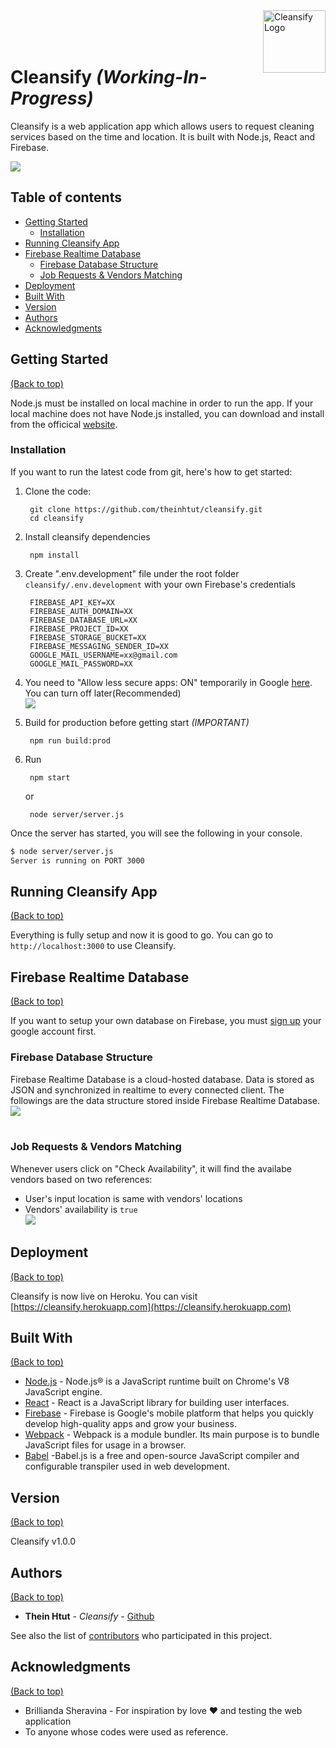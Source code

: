 <img src="./public/images/favicon.png" alt="Cleansify Logo" align="right" height="100" />
<br>
<br>
<br>

# Cleansify *(Working-In-Progress)*

Cleansify is a web application app which allows users to request cleaning services based on the time and location. It is built with Node.js, React and Firebase.  

![](imgs/R0Th1SPFrX.gif)

## Table of contents

- [Getting Started](#getting-started)
    - [Installation](#installation)
- [Running Cleansify App](#running-cleansify-app)
- [Firebase Realtime Database](#firebase-realtime-database)
    - [Firebase Database Structure](#firebase-database-structure)
    - [Job Requests & Vendors Matching ](#job-requests-&-vendors-matching)
- [Deployment](#deployment)
- [Built With](#built-with)
- [Version](#version)
- [Authors](#authors)
- [Acknowledgments](#acknowledgments)


## Getting Started
[(Back to top)](#table-of-contents)

Node.js must be installed on local machine in order to run the app. If your local machine does not have Node.js installed, you can download and install from the officical [website](https://nodejs.org/en/download/).


### Installation

If you want to run the latest code from git, here's how to get started:

1. Clone the code:

        git clone https://github.com/theinhtut/cleansify.git
        cd cleansify

2. Install cleansify dependencies

        npm install

3. Create ".env.development" file under the root folder `cleansify/.env.development` with your own Firebase's credentials

        FIREBASE_API_KEY=XX
        FIREBASE_AUTH_DOMAIN=XX
        FIREBASE_DATABASE_URL=XX
        FIREBASE_PROJECT_ID=XX
        FIREBASE_STORAGE_BUCKET=XX
        FIREBASE_MESSAGING_SENDER_ID=XX
        GOOGLE_MAIL_USERNAME=xx@gmail.com
        GOOGLE_MAIL_PASSWORD=XX

4. You need to "Allow less secure apps: ON" temporarily in Google [here](https://myaccount.google.com/lesssecureapps).  
You can turn off later(Recommended)  
![](imgs/2019-04-21-17-40-05.png)

5. Build for production before getting start *(IMPORTANT)*

        npm run build:prod

6. Run

        npm start
   or

        node server/server.js

Once the server has started, you will see the following in your console.
```sh        
$ node server/server.js
Server is running on PORT 3000
```

## Running Cleansify App
[(Back to top)](#table-of-contents)

Everything is fully setup and now it is good to go. You can go to `http://localhost:3000` to use Cleansify.  
  

## Firebase Realtime Database
[(Back to top)](#table-of-contents)

If you want to setup your own database on Firebase, you must [sign up](https://firebase.google.com/) your google account first.  

### Firebase Database Structure
Firebase Realtime Database is a cloud-hosted database. Data is stored as JSON and synchronized in realtime to every connected client. 
The followings are the data structure stored inside Firebase Realtime Database.
![](imgs/2019-04-21-18-09-30.png)
<br>
<br>


### Job Requests & Vendors Matching 
Whenever users click on "Check Availability", it will find the availabe vendors based on two references:
-   User's input location is same with vendors' locations
-   Vendors' availability is `true`  
![](imgs/database-matching.png)



## Deployment
[(Back to top)](#table-of-contents)

Cleansify is now live on Heroku. You can visit [https://cleansify.herokuapp.com](https://cleansify.herokuapp.com)


## Built With
[(Back to top)](#table-of-contents)

* [Node.js](http://nodejs.org/) - Node.js® is a JavaScript runtime built on Chrome's V8 JavaScript engine.
* [React](https://reactjs.org) - React is a JavaScript library for building user interfaces. 
* [Firebase](https://firebase.google.com/) - Firebase is Google's mobile platform that helps you quickly develop high-quality apps and grow your business.
* [Webpack](https://webpack.js.org) - Webpack is a module bundler. Its main purpose is to bundle JavaScript files for usage in a browser.
* [Babel](https://babeljs.io) -Babel.js is a free and open-source JavaScript compiler and configurable transpiler used in web development.



## Version
[(Back to top)](#table-of-contents)

Cleansify v1.0.0

## Authors
[(Back to top)](#table-of-contents)

* **Thein Htut** - *Cleansify* - [Github](https://github.com/theinhtut)

See also the list of [contributors](https://github.com/theinhtut/cleansify/graphs/contributors) who participated in this project.


## Acknowledgments
[(Back to top)](#table-of-contents)

* Brillianda Sheravina - For inspiration by love ❤ and testing the web application
* To anyone whose codes were used as reference.
